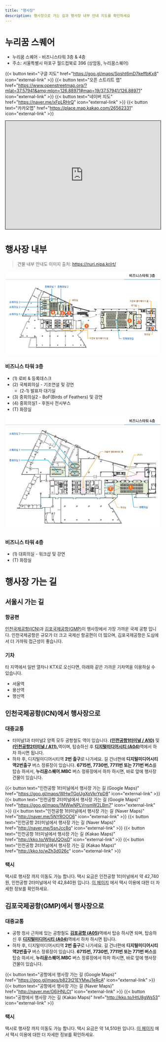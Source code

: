 ```yaml
---
title: "행사장"
description: 행사장으로 가는 길과 행사장 내부 안내 지도를 확인하세요
---
```


# 누리꿈 스퀘어

- 누리꿈 스퀘어 - 비즈니스타워 3층 & 4층
- 주소: 서울특별시 마포구 월드컵북로 396 (상암동, 누리꿈스퀘어)

{{< button text="구글 지도" href="https://goo.gl/maps/Spsht6mD7keffbKx8" icon="external-link" >}}
{{< button text="오픈 스트리트 맵" href="https://www.openstreetmap.org/?mlat=37.57941&amp;mlon=126.88971#map=19/37.57941/126.88971" icon="external-link" >}}
{{< button text="네이버 지도" href="https://naver.me/xFpLRHrQ" icon="external-link" >}}
{{< button text="카카오맵" href="https://place.map.kakao.com/26562331" icon="external-link" >}}

<iframe width="100%" height="350" frameborder="0" scrolling="no" marginheight="0" marginwidth="0" src="https://www.openstreetmap.org/export/embed.html?bbox=126.88793778419496%2C37.57848146226235%2C126.89147830009462%2C37.58033930167637&amp;layer=mapnik&amp;marker=37.57941038776403%2C126.88970804214478" style="border: 1px solid black"></iframe>

# 행사장 내부
> 건물 내부 안내도 이미지 출처: https://nuri.nipa.kr/rt/

![비즈니스 타워 3층 지도](./business_tower_3f.png)
### 비즈니스 타워 3층
- (1) 로비 & 등록데스크
- (2) 국제회의실 - 기조연설 및 강연
  - (2-1) 발표자 대기실
- (3) 중회의실2 - BoF(Birds of Feathers) 및 강연  
- (4) 중회의실1 - 후원사 전시부스
- (T) 화장실

![비즈니스 타워 4층 지도](./business_tower_4f.png)
### 비즈니스 타워 4층
- (1) 대회의실 - 워크샵 및 강연
- (T) 화장실


# 행사장 가는 길

## 서울시 가는 길

### 항공편

[인천국제공항(ICN)](https://www.airport.kr/)과 [김포국제공항(GMP)](https://www.airport.co.kr/gimpoeng/index.do)이 행사장에서 가장 가까운 국제 공항 입니다.
인천국제공항은 규모가 더 크고 국제선 항공편이 더 많으며, 김포국제공항은 도심에서 더 가까워 접근성이 좋습니다.

### 기차

타 지역에서 일반 열차나 KTX로 오신다면, 아래와 같은 가까운 기차역을 이용하실 수 있습니다.
- 서울역
- 용산역
- 행신역

## 인천국제공항(ICN)에서 행사장으로

### 대중교통

- 터미널1과 터미널2 양쪽 모두 공항철도 역이 있습니다. [**(인천공항1터미널 / A10)**](https://www.arex.or.kr/station/info.do?stnCd=100&menuNo=MN201503300000000014&langCd=ko_KR&device=Normal) 및 [**(인천공항2터미널 / A11).**](https://www.arex.or.kr/station/info.do?stnCd=110&menuNo=MN201801130000000001&langCd=ko_KR&device=Normal)역이며, 탑승하신 후 [**디지털미디어시티 (A04)**](https://www.arex.or.kr/station/info.do?stnCd=040&menuNo=MN201503300000000023&langCd=ko_KR&device=Normal)역에서 하차 하시면 됩니다.
- 하차 후, 디지털미디어시티역 **2번 출구**로 나가세요. 길 건너편에 **디지털미디어시티역2번출구** 버스 정류장이 있습니다. **6715번, 7730번, 7711번 또는 771번 버스**를 탑승 하셔서, **누리꿈스퀘어.MBC** 버스 정류장에서 하차 하시면, 바로 앞에 행사장 건물이 있습니다.

{{< button text="인천공항 1터미널에서 행사장 가는 길 (Google Maps)" href="https://goo.gl/maps/WHwTGpUgXoVkrYpD8" icon="external-link" >}}
{{< button text="인천공항 2터미널에서 행사장 가는 길 (Google Maps)" href="https://goo.gl/maps/1MWwNPLVnsmW2LBm7" icon="external-link" >}}
{{< button text="인천공항 1터미널에서 행사장 가는 길 (Naver Maps)" href="http://naver.me/5NYROOO6" icon="external-link" >}}
{{< button text="인천공항 2터미널에서 행사장 가는 길 (Naver Maps)" href="http://naver.me/5snJcc8q" icon="external-link" >}}
{{< button text="인천공항 1터미널에서 행사장 가는 길 (Kakao Maps)" href="http://kko.to/W9aUQOjsD" icon="external-link" >}}
{{< button text="인천공항 2터미널에서 행사장 가는 길 (Kakao Maps)" href="http://kko.to/wZh3d026c" icon="external-link" >}}

### 택시
택시로 행사장 까지 이동도 가능 합니다. 택시 요금은 인천공항 1터미널에서 약 42,740원, 인천공항 2터미널에서 약 42,840원 입니다. [이 페이지](https://www.airport.kr/ap/ko/tpt/pblcTptTaxi.do) 에서 택시 이용에 대한 더 자세한 정보를 확인하세요.

## 김포국제공항(GMP)에서 행사장으로

### 대중교통

- 공항 청사 근처에 있는 공항철도 [**김포공항 (A05)**](https://www.arex.or.kr/station/info.do?stnCd=050&menuNo=MN201503300000000022&langCd=en_US&device=Normal)역에서 탑승 하시면 되며, 탑승하신 후 [**디지털미디어시티 (A04)**](https://www.arex.or.kr/station/info.do?stnCd=040&menuNo=MN201503300000000023&langCd=ko_KR&device=Normal)역에서 하차 하시면 됩니다.
- 하차 후, 디지털미디어시티역 **2번 출구**로 나가세요. 길 건너편에 **디지털미디어시티역2번출구** 버스 정류장이 있습니다. **6715번, 7730번, 7711번 또는 771번 버스**를 탑승 하셔서, **누리꿈스퀘어.MBC** 버스 정류장에서 하차 하시면, 바로 앞에 행사장 건물이 있습니다.

{{< button text="공항에서 행사장 가는 길 (Google Maps)" href="https://goo.gl/maps/b823t21EYMwJ1eRcA" icon="external-link" >}}
{{< button text="공항에서 행사장 가는 길 (Naver Maps)" href="http://naver.me/G6iHNLCt" icon="external-link" >}}
{{< button text="공항에서 행사장 가는 길 (Kakao Maps)" href="http://kko.to/HtU8gWs53" icon="external-link" >}}

### 택시
택시로 행사장 까지 이동도 가능 합니다. 택시 요금은 약 14,510원 입니다. [이 페이지](https://www.airport.co.kr/gimpo/cms/frCon/index.do?MENU_ID=1290&CONTENTS_NO=5) 에서 택시 이용에 대한 더 자세한 정보를 확인하세요.